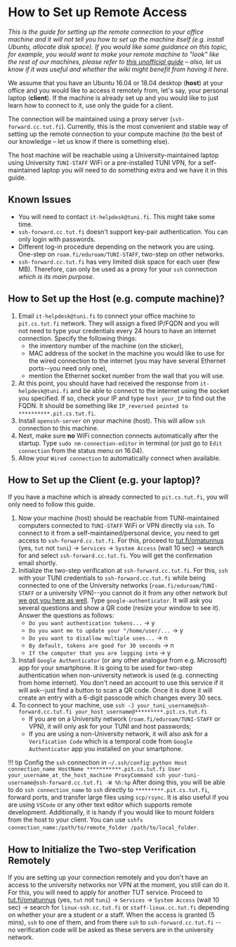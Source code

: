 # How to Set up Remote Access

_This is the guide for setting up the remote connection to your office machine and it will not tell you how to set up the machine itself (e.g. install Ubuntu, allocate disk space). If you would like some guidance on this topic, for example, you would want to make your remote machine to "look" like the rest of our machines, please refer to [this unofficial guide](https://github.com/v-iashin/TuniSurvivalKit/blob/master/how_to_setup_a_desktop.md) – also, let us know if it was useful and whether the wiki might benefit from having it here._

We assume that you have an Ubuntu 16.04 or 18.04 desktop (**host**) at your office and you would like to access it remotely from, let's say, your personal laptop (**client**). If the machine is already set up and you would like to just learn how to connect to it, use only the guide for a client.

The connection will be maintained using a proxy server (`ssh-forward.cc.tut.fi`). Currently, this is the most convenient and stable way of setting up the remote connection to your compute machine (to the best of our knowledge – let us know if there is something else).

The host machine will be reachable using a University-maintained laptop using University `TUNI-STAFF` WiFi or a pre-installed TUNI VPN, for a self-maintained laptop you will need to do something extra and we have it in this guide.

## Known Issues

- You will need to contact `it-helpdesk@tuni.fi`. This might take some time.
- `ssh-forward.cc.tut.fi` doesn't support key-pair authentication. You can only login with passwords.
- Different log-in procedure depending on the network you are using. One-step on `roam.fi/eduroam/TUNI-STAFF`, two-step on other networks.
- `ssh-forward.cc.tut.fi` has very limited disk space for each user (few MB). Therefore, can only be used as a proxy for your `ssh` connection *which is its main purpose*.

## How to Set up the **Host** (e.g. compute machine)?
1. Email `it-helpdesk@tuni.fi` to connect your office machine to `pit.cs.tut.fi` network. They will assign a fixed IP/FQDN and you will not need to type your credentials every 24 hours to have an internet connection. Specify the following things:
    - the inventory number of the machine (on the sticker),
    - MAC address of the socket in the machine you would like to use for the wired connection to the internet (you may have several Ethernet ports--you need only one),
    - mention the Ethernet socket number from the wall that you will use.
2. At this point, you should have had received the response from `it-helpdesk@tuni.fi` and be able to connect to the internet using the socket you specified. If so, check your IP and type `host your_IP` to find out the FQDN. It should be something like `IP_reversed pointed to **********.pit.cs.tut.fi`.
3. Install `openssh-server` on your machine (host). This will allow `ssh` connection to this machine.
4. Next, make sure **no** WiFi connection connects automatically after the startup.  Type `sudo nm-connection-editor` in terminal (or just go to `Edit connection` from the status menu on 16.04).
5. Allow your `Wired connection` to automatically connect when available.

## How to Set up the **Client** (e.g. your laptop)?
If you have a machine which is already connected to `pit.cs.tut.fi`, you will only need to follow this guide.

1. Now your machine (host) should be reachable from TUNI-maintained computers connected to `TUNI-STAFF` WiFi or VPN directly via `ssh`. To connect to it from a self-maintained/personal device, you need to get access to `ssh-forward.cc.tut.fi`. For this, proceed to [tut.fi/omatunnus](https://www.tut.fi/omatunnus) (yes, `tut` not `tuni`) -> `Services` -> `System Access` (wait 10 sec) -> search for and select `ssh-forward.cc.tut.fi`. You will get the confirmation email shortly.
2. Initialize the two-step verification at `ssh-forward.cc.tut.fi`. For this, `ssh` with your TUNI credentials to `ssh-forward.cc.tut.fi` while being connected to one of the University networks (`roam.fi/eduroam/TUNI-STAFF` or a university VPN)--you cannot do it from any other network but [we got you here as well](#how-to-initialize-the-two-step-verification-remotely). Type `google-authenticator`. It will ask you several questions and show a QR code (resize your window to see it). Answer the questions as follows:
    - `Do you want authentication tokens...` -> y
    - `Do you want me to update your "/home/user/...` -> y
    - `Do you want to disallow multiple uses...` -> n
    - `By default, tokens are good for 30 seconds` -> n
    - `If the computer that you are logging into` -> y
8. Install `Google Authenticator` (or any other analogue from e.g. Microsoft) app for your smartphone. It is going to be used for two-step authentication when non-university network is used (e.g. connecting from home internet). You don't need an account to use this service if it will ask--just find a button to scan a QR code. Once it is done it will create an entry with a 6-digit passcode which changes every 30 secs.
9.  To connect to your machine, use `ssh -J your_tuni_username@ssh-forward.cc.tut.fi your_host_username@*********.pit.cs.tut.fi`
    - If you are on a University network (`roam.fi/eduroam/TUNI-STAFF` or VPN), it will only ask for your TUNI and host passwords;
    - If you are using a non-University network, it will also ask for a `Verification Code` which is a temporal code from `Google Authenticator` app you installed on your smartphone.


!!! tip
    Config the `ssh` connection in `~/.ssh/config`:
    ``` python
    Host connection_name
      HostName ***********.pit.cs.tut.fi
      User your_username_at_the_host_machine
      ProxyCommand ssh your-tuni-username@ssh-forward.cc.tut.fi -W %h:%p
    ```
    After doing this, you will be able to do `ssh connection_name` to `ssh` directly to `*********.pit.cs.tut.fi`, forward ports, and transfer large files using `scp/rsync`. It is also useful if you are using `VSCode` or any other text editor which supports remote development. Additionally, it is handy if you would like to mount folders from the host to your client. You can use `sshfs connection_name:/path/to/remote_folder /path/to/local_folder`.


## How to Initialize the Two-step Verification Remotely
If you are setting up your connection remotely and you don't have an access to the university networks nor VPN at the moment, you still can do it. For this, you will need to apply for another TUT service. Proceed to [tut.fi/omatunnus](https://www.tut.fi/omatunnus) (yes, `tut` not `tuni`) -> `Services` -> `System Access` (wait 10 sec) -> search for `linux-ssh.cc.tut.fi` or `staff-linux.cc.tut.fi` depending on whether your are a student or a staff. When the access is granted (5 mins), `ssh` to one of them, and from there `ssh` to `ssh-forward.cc.tut.fi` -- no verification code will be asked as these servers are in the university network.
